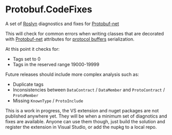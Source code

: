 # Protobuf.CodeFixes
A set of [Roslyn](https://github.com/dotnet/roslyn) diagnostics and fixes for [Protobuf-net](https://github.com/mgravell/protobuf-net)

This will check for common errors when writing classes that are decorated with [Protobuf-net](https://github.com/mgravell/protobuf-net) attributes for [protocol buffers](https://developers.google.com/protocol-buffers/) serialization.

At this point it checks for:
* Tags set to 0
* Tags in the reserved range 19000-19999

Future releases should include more complex analysis such as:
* Duplicate tags
* Inconsistencies between `DataContract` / `DataMember` and `ProtoContract` / `ProtoMember`
* Missing `KnownType` / `ProtoInclude`

This is a work in progress, the VS extension and nuget packages are not published anywhere yet. They will be when a minimum set of diagnotics and fixes are available. Anyone can use them though, just build the solution and register the extension in Visual Studio, or add the nupkg to a local repo.
